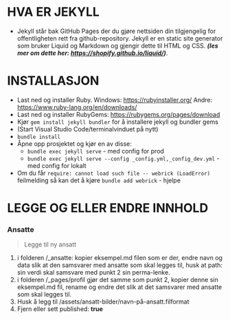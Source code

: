 
# HVA ER JEKYLL
- Jekyll står bak GitHub Pages der du gjøre nettsiden din tilgjengelig for offentligheten rett fra github-repository.
  Jekyll er en static site generator som bruker Liquid og Markdown og gjengir dette til HTML og CSS. ***(les mer om dette her: https://shopify.github.io/liquid/)***.

 # INSTALLASJON
 
 - Last ned og installer Ruby. Windows: https://rubyinstaller.org/
   Andre: https://www.ruby-lang.org/en/downloads/ 
 - Last ned og installer  RubyGems: https://rubygems.org/pages/download
 - Kjør `gem install jekyll bundler`  for å installere jekyll og bundler gems
 - (Start Visual Studio Code/terminalvinduet på nytt)
 - `bundle install`
 - Åpne opp prosjektet og kjør en av disse: 
   - `bundle exec jekyll serve` - med config for prod
   - `bundle exec jekyll serve --config _config.yml,_config_dev.yml` - med config for lokalt
 - Om du får `require: cannot load such file -- webrick (LoadError)` feilmelding så kan det å kjøre `bundle add webrick` - hjelpe


# LEGGE OG ELLER ENDRE INNHOLD

### Ansatte
  > Legge til ny ansatt
  1. i folderen /_ansatte: kopier eksempel.md filen som er der, endre navn og data slik at den samsvarer med ansatte som skal legges til, husk at path: sin verdi skal samsvare med punkt 2 sin perma-lenke.
  2. i folderen /_pages/profil gjør det samme som punkt 2, kopier denne sin eksempel.md fil, rename og endre det slik at det samsvarer med ansatte som skal legges til.
  3. Husk å legg til /assets/ansatt-bilder/navn-på-ansatt.filformat
  4. Fjern eller sett published: **true**